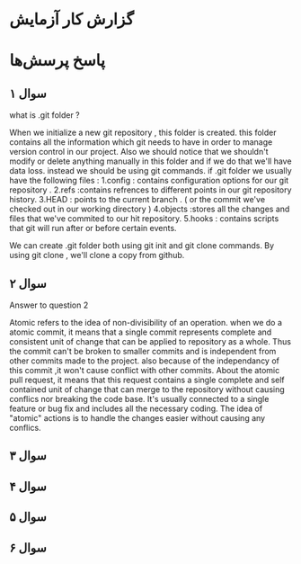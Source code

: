 # گزارش کار آزمایش

# پاسخ پرسش‌ها

## سوال ۱

what is .git folder ?

When we initialize a new git repository , this folder is created. this folder contains all the information which git needs to have in order to manage version control in our project. 
Also we should notice that we shouldn't modify or delete anything manually in this folder and if we do that we'll have data loss. instead we should be using git commands.
if .git folder we usually have the following files :
1.config : contains configuration options for our git repository .
2.refs :contains refrences to different points in our git repository history.
3.HEAD : points to the current branch . ( or the commit we've checked out in our working directory )
4.objects :stores all the changes and files that we've commited to our hit repository.
5.hooks : contains scripts that git will run after or before certain events.

We can create .git folder both using git init and git clone commands.
By using git clone , we'll clone a copy from github.

## سوال ۲

Answer to question 2

Atomic refers to the idea of non-divisibility of an operation. when we do a atomic commit, it means that a single commit represents complete and consistent unit of change that can be applied to repository as a whole.
Thus the commit can't be broken to smaller commits and is independent from other commits made to the project. also because of the independancy of this commit ,it won't cause conflict with other commits.
About the atomic pull request, it means that this request contains a single complete and self contained unit of change that can merge to the repository without causing conflics nor breaking the code base.
It's usually connected to a single feature or bug fix and includes all the necessary coding.
The idea of "atomic" actions is to handle the changes easier without causing any conflics.

## سوال ۳

## سوال ۴

## سوال ۵

## سوال ۶
